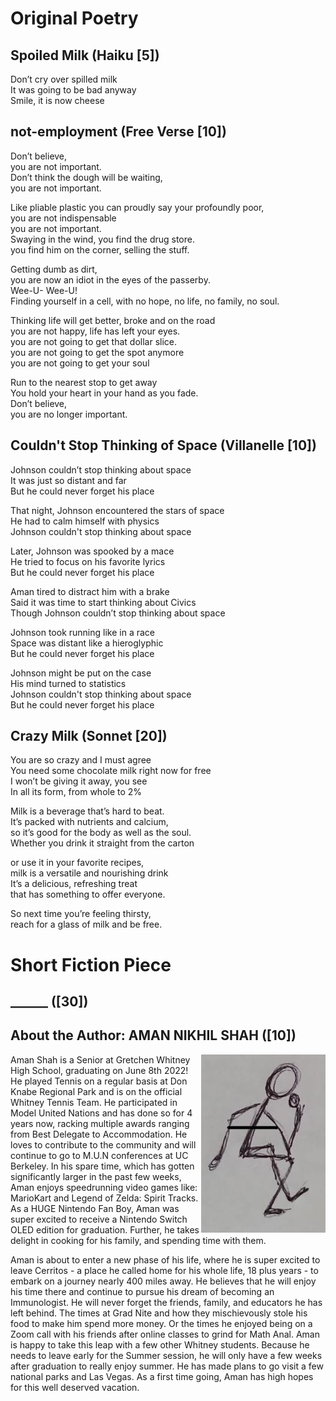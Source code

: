 
# Original Poetry
## Spoiled Milk (Haiku [5])
Don’t cry over spilled milk  
It was going to be bad anyway  
Smile, it is now cheese  

## not-employment (Free Verse [10])
Don’t believe,  
you are not important.  
Don’t think the dough will be waiting,  
you are not important.  

Like pliable plastic you can proudly say your profoundly poor,  
you are not indispensable  
you are not important.  
Swaying in the wind, you find the drug store.  
you find him on the corner, selling the stuff.  

Getting dumb as dirt,  
you are now an idiot in the eyes of the passerby.  
Wee-U- Wee-U!  
Finding yourself in a cell, with no hope, no life, no family, no soul.  

Thinking life will get better, broke and on the road  
you are not happy, life has left your eyes.  
you are not going to get that dollar slice.  
you are not going to get the spot anymore  
you are not going to get your soul  

Run to the nearest stop to get away  
You hold your heart in your hand as you fade.   
Don’t believe,  
you are no longer important.  


## Couldn't Stop Thinking of Space (Villanelle [10])
Johnson couldn’t stop thinking about space  
It was just so distant and far  
But he could never forget his place  

That night, Johnson encountered the stars of space  
He had to calm himself with physics  
Johnson couldn't stop thinking about space  

Later, Johnson was spooked by a mace  
He tried to focus on his favorite lyrics  
But he could never forget his place  

Aman tired to distract him with a brake  
Said it was time to start thinking about Civics  
Though Johnson couldn’t stop thinking about space  

Johnson took running like in a race  
Space was distant like a hieroglyphic  
But he could never forget his place  

Johnson might be put on the case  
His mind turned to statistics  
Johnson couldn't stop thinking about space  
But he could never forget his place  

## Crazy Milk (Sonnet [20])
You are so crazy and I must agree  
You need some chocolate milk right now for free  
I won’t be giving it away, you see  
In all its form, from whole to 2%  

Milk is a beverage that’s hard to beat.  
It’s packed with nutrients and calcium,  
so it’s good for the body as well as the soul.  
Whether you drink it straight from the carton  

or use it in your favorite recipes,  
milk is a versatile and nourishing drink  
It’s a delicious, refreshing treat  
that has something to offer everyone.  

So next time you’re feeling thirsty,  
reach for a glass of milk and be free.  


# Short Fiction Piece
## ______ ([30])


## About the Author: AMAN NIKHIL SHAH ([10])
<img style="float: right;" src="stickfigure.jpg">
Aman Shah is a Senior at Gretchen Whitney High School, graduating on June 8th 2022! 
He played Tennis on a regular basis at Don Knabe Regional Park and is on the official Whitney Tennis Team. He participated in Model United Nations and has done so for 4 years now, racking multiple awards ranging from Best Delegate to Accommodation. He loves to contribute to the community and will continue to go to M.U.N conferences at UC Berkeley. In his spare time, which has gotten significantly larger in the past few weeks, Aman enjoys speedrunning video games like: MarioKart and Legend of Zelda: Spirit Tracks. As a HUGE Nintendo Fan Boy, Aman was super excited to receive a Nintendo Switch OLED edition for graduation. Further, he takes delight in cooking for his family, and spending time with them. 

Aman is about to enter a new phase of his life, where he is super excited to leave Cerritos - a place he called home for his whole life, 18 plus years - to embark on a journey nearly 400 miles away. He believes that he will enjoy his time there and continue to pursue his dream of becoming an Immunologist. He will never forget the friends, family, and educators he has left behind. The times at Grad Nite and how they mischievously stole his food to make him spend more money. Or the times he enjoyed being on a Zoom call with his friends after online classes to grind for Math Anal. Aman is happy to take this leap with a few other Whitney students. Because he needs to leave early for the Summer session, he will only have a few weeks after graduation to really enjoy summer. He has made plans to go visit a few national parks and Las Vegas. As a first time going, Aman has high hopes for this well deserved vacation. 

